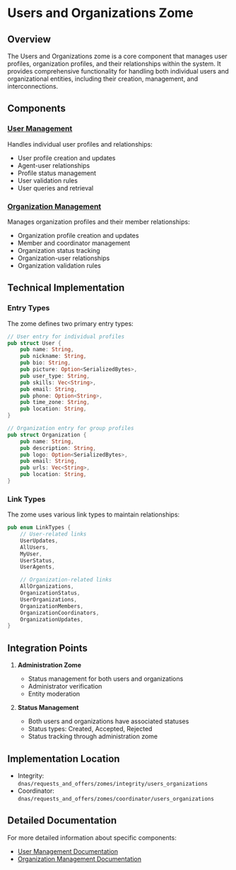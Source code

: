 # Users and Organizations Zome

## Overview

The Users and Organizations zome is a core component that manages user profiles, organization profiles, and their relationships within the system. It provides comprehensive functionality for handling both individual users and organizational entities, including their creation, management, and interconnections.

## Components

### [User Management](users.md)

Handles individual user profiles and relationships:

- User profile creation and updates
- Agent-user relationships
- Profile status management
- User validation rules
- User queries and retrieval

### [Organization Management](organizations.md)

Manages organization profiles and their member relationships:

- Organization profile creation and updates
- Member and coordinator management
- Organization status tracking
- Organization-user relationships
- Organization validation rules

## Technical Implementation

### Entry Types

The zome defines two primary entry types:

```rust
// User entry for individual profiles
pub struct User {
    pub name: String,
    pub nickname: String,
    pub bio: String,
    pub picture: Option<SerializedBytes>,
    pub user_type: String,
    pub skills: Vec<String>,
    pub email: String,
    pub phone: Option<String>,
    pub time_zone: String,
    pub location: String,
}

// Organization entry for group profiles
pub struct Organization {
    pub name: String,
    pub description: String,
    pub logo: Option<SerializedBytes>,
    pub email: String,
    pub urls: Vec<String>,
    pub location: String,
}
```

### Link Types

The zome uses various link types to maintain relationships:

```rust
pub enum LinkTypes {
    // User-related links
    UserUpdates,
    AllUsers,
    MyUser,
    UserStatus,
    UserAgents,

    // Organization-related links
    AllOrganizations,
    OrganizationStatus,
    UserOrganizations,
    OrganizationMembers,
    OrganizationCoordinators,
    OrganizationUpdates,
}
```

## Integration Points

1. **Administration Zome**
   - Status management for both users and organizations
   - Administrator verification
   - Entity moderation

2. **Status Management**
   - Both users and organizations have associated statuses
   - Status types: Created, Accepted, Rejected
   - Status tracking through administration zome

## Implementation Location

- Integrity: `dnas/requests_and_offers/zomes/integrity/users_organizations`
- Coordinator: `dnas/requests_and_offers/zomes/coordinator/users_organizations`

## Detailed Documentation

For more detailed information about specific components:

- [User Management Documentation](users.md)
- [Organization Management Documentation](organizations.md)
